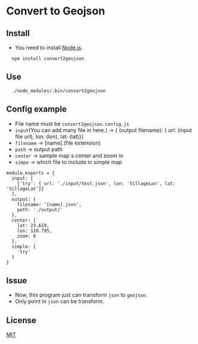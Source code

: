 # Convert to Geojson

## Install

- You need to install [Node.js](https://nodejs.org/en/).

```
  npm install convert2geojson
```

## Use

```
  ./node_modules/.bin/convert2geojson
```

## Config example

- File name must be `convert2geojson.config.js`
- `input`(You can add many file in here.) -> { (output filename): { url: (input file url), lon: (lon), lat: (lat)}}
- `filename` -> [name].(file extension)
- `path` -> output path
- `center` -> sample map`s center and zoom in
- `simpe` -> which file to include in simple map

```
module.exports = { 
  input: [
    {'try': { url: './input/test.json', lon: 'VillageLon', lat: 'VillageLat'}}
  ],  
  output: {
    filename: '[name].json',
    path: './output/'
  },  
  center: {
    lat: 23.619, 
    lon: 120.795,
    zoom: 8
  },  
  simple: [
    'try'
  ]
}
```

## Issue

- Now, this program just can transform `json` to `geojson`.
- Only point in `json` can be transform.

## License

[MIT](https://github.com/HsuTing/convert2geojson/blob/master/LICENSE)
